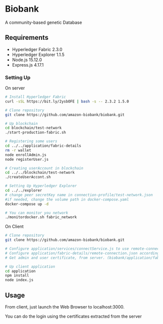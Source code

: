 # Biobank
A community-based genetic Database

## Requirements
* Hyperledger Fabric 2.3.0
* Hyperledger Explorer 1.1.5
* Node.js 15.12.0
* Express.js 4.17.1

### Setting Up
On server
```bash
# Install Hyperledger Fabric
curl -sSL https://bit.ly/2ysbOFE | bash -s -- 2.3.2 1.5.0

# Clone repository
git clone https://github.com/amazon-biobank/biobank.git

# Up blockchain
cd blockchain/test-network
./start-production-fabric.sh

# Registering some users
cd ../../application/fabric-details
rm -r wallet
node enrollAdmin.js
node registerUser.js

# Creating userAccount in blockchain
cd ../../blockchain/test-network
./createUserAccont.sh

# Setting Up Hyperledger Explorer
cd ../../explorer
# change peer secretKey name in connection-profile/test-network.json
#if needed, change the volume path in docker-compose.yaml
docker-compose up -d

# You can monitor you network 
./monitordocker.sh fabric_network
```

On Client
```bash
# Clone repository
git clone https://github.com/amazon-biobank/biobank.git

# Configure application/services/connectService.js to use remote-connection.json
# Configure application/fabric-details/remote-connection.json according to servers' file (biobank/blockchain/organizations/peerOrganizations/org1.example.com/connection-org1.json). Don't forget to change server's IP address
# Get admin and user certificate, from server. (biobank/application/fabric-details/wallet)

# Up client application
cd application
npm install
node index.js
```

## Usage
From client, just launch the Web Browser to localhost:3000.

You can do the login using the certificates extracted from the server

